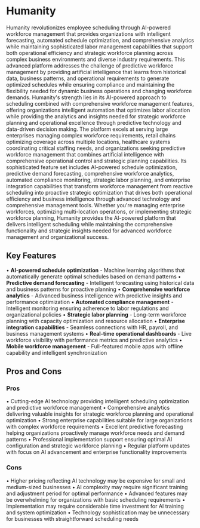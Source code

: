 # Humanity

Humanity revolutionizes employee scheduling through AI-powered workforce management that provides organizations with intelligent forecasting, automated schedule optimization, and comprehensive analytics while maintaining sophisticated labor management capabilities that support both operational efficiency and strategic workforce planning across complex business environments and diverse industry requirements. This advanced platform addresses the challenge of predictive workforce management by providing artificial intelligence that learns from historical data, business patterns, and operational requirements to generate optimized schedules while ensuring compliance and maintaining the flexibility needed for dynamic business operations and changing workforce demands. Humanity's strength lies in its AI-powered approach to scheduling combined with comprehensive workforce management features, offering organizations intelligent automation that optimizes labor allocation while providing the analytics and insights needed for strategic workforce planning and operational excellence through predictive technology and data-driven decision making. The platform excels at serving large enterprises managing complex workforce requirements, retail chains optimizing coverage across multiple locations, healthcare systems coordinating critical staffing needs, and organizations seeking predictive workforce management that combines artificial intelligence with comprehensive operational control and strategic planning capabilities. Its sophisticated feature set includes AI-powered schedule optimization, predictive demand forecasting, comprehensive workforce analytics, automated compliance monitoring, strategic labor planning, and enterprise integration capabilities that transform workforce management from reactive scheduling into proactive strategic optimization that drives both operational efficiency and business intelligence through advanced technology and comprehensive management tools. Whether you're managing enterprise workforces, optimizing multi-location operations, or implementing strategic workforce planning, Humanity provides the AI-powered platform that delivers intelligent scheduling while maintaining the comprehensive functionality and strategic insights needed for advanced workforce management and organizational success.

## Key Features

• **AI-powered schedule optimization** - Machine learning algorithms that automatically generate optimal schedules based on demand patterns
• **Predictive demand forecasting** - Intelligent forecasting using historical data and business patterns for proactive planning
• **Comprehensive workforce analytics** - Advanced business intelligence with predictive insights and performance optimization
• **Automated compliance management** - Intelligent monitoring ensuring adherence to labor regulations and organizational policies
• **Strategic labor planning** - Long-term workforce planning with capacity optimization and resource allocation
• **Enterprise integration capabilities** - Seamless connections with HR, payroll, and business management systems
• **Real-time operational dashboards** - Live workforce visibility with performance metrics and predictive analytics
• **Mobile workforce management** - Full-featured mobile apps with offline capability and intelligent synchronization

## Pros and Cons

### Pros
• Cutting-edge AI technology providing intelligent scheduling optimization and predictive workforce management
• Comprehensive analytics delivering valuable insights for strategic workforce planning and operational optimization
• Strong enterprise capabilities suitable for large organizations with complex workforce requirements
• Excellent predictive forecasting helping organizations proactively manage workforce needs and demand patterns
• Professional implementation support ensuring optimal AI configuration and strategic workforce planning
• Regular platform updates with focus on AI advancement and enterprise functionality improvements

### Cons
• Higher pricing reflecting AI technology may be expensive for small and medium-sized businesses
• AI complexity may require significant training and adjustment period for optimal performance
• Advanced features may be overwhelming for organizations with basic scheduling requirements
• Implementation may require considerable time investment for AI training and system optimization
• Technology sophistication may be unnecessary for businesses with straightforward scheduling needs